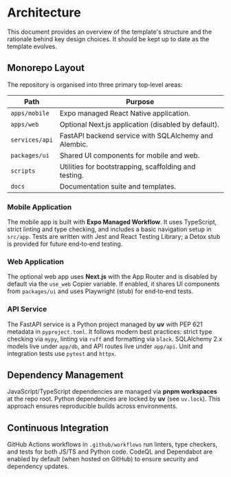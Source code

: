 # Architecture

This document provides an overview of the template's structure and the
rationale behind key design choices.  It should be kept up to date as the
template evolves.

## Monorepo Layout

The repository is organised into three primary top‑level areas:

| Path                 | Purpose                                                |
|----------------------|--------------------------------------------------------|
| `apps/mobile`        | Expo managed React Native application.                |
| `apps/web`           | Optional Next.js application (disabled by default).    |
| `services/api`       | FastAPI backend service with SQLAlchemy and Alembic.   |
| `packages/ui`        | Shared UI components for mobile and web.              |
| `scripts`            | Utilities for bootstrapping, scaffolding and testing. |
| `docs`               | Documentation suite and templates.                    |

### Mobile Application

The mobile app is built with **Expo Managed Workflow**.  It uses TypeScript,
strict linting and type checking, and includes a basic navigation setup in
`src/app`.  Tests are written with Jest and React Testing Library; a Detox stub
is provided for future end‑to‑end testing.

### Web Application

The optional web app uses **Next.js** with the App Router and is disabled by
default via the `use_web` Copier variable.  If enabled, it shares UI
components from `packages/ui` and uses Playwright (stub) for end‑to‑end tests.

### API Service

The FastAPI service is a Python project managed by **uv** with PEP 621
metadata in `pyproject.toml`.  It follows modern best practices: strict
type checking via `mypy`, linting via `ruff` and formatting via `black`.
SQLAlchemy 2.x models live under `app/db`, and API routes live under `app/api`.
Unit and integration tests use `pytest` and `httpx`.

## Dependency Management

JavaScript/TypeScript dependencies are managed via **pnpm workspaces** at the
repo root.  Python dependencies are locked by **uv** (see `uv.lock`).  This
approach ensures reproducible builds across environments.

## Continuous Integration

GitHub Actions workflows in `.github/workflows` run linters, type checkers, and
tests for both JS/TS and Python code.  CodeQL and Dependabot are enabled by
default (when hosted on GitHub) to ensure security and dependency updates.